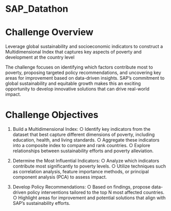 ﻿# SAP_Datathon

# Challenge Overview
Leverage global sustainability and socioeconomic indicators to construct a Multidimensional Index that captures key aspects of poverty and development at the country level

The challenge focuses on identifying which factors contribute most to poverty, proposing
targeted policy recommendations, and uncovering key areas for improvement based on
data-driven insights. SAP’s commitment to global sustainability and equitable growth makes
this an exciting opportunity to develop innovative solutions that can drive real-world impact.

# Challenge Objectives
1. Build a Multidimensional Index:
○  Identify key indicators from the dataset that best capture different dimensions of
poverty, including education, health, and living standards.
○ Aggregate these indicators into a composite index to compare and rank
countries.
○ Explore relationships between sustainability efforts and poverty alleviation.
2. Determine the Most Influential Indicators:
○ Analyze which indicators contribute most significantly to poverty levels.
○ Utilize techniques such as correlation analysis, feature importance methods,
or principal component analysis (PCA) to assess impact.

3. Develop Policy Recommendations:
○ Based on findings, propose data-driven policy interventions tailored to the top
N most affected countries.
○ Highlight areas for improvement and potential solutions that align with SAP’s
sustainability efforts.
